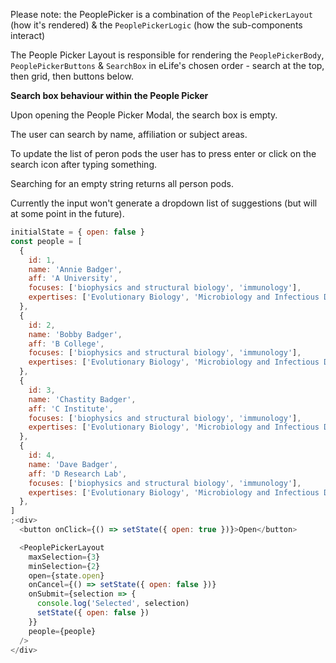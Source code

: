 Please note: the PeoplePicker is a combination of the `PeoplePickerLayout` (how it's rendered) & the `PeoplePickerLogic` (how the sub-components interact)

The People Picker Layout is responsible for rendering the `PeoplePickerBody`, `PeoplePickerButtons` & `SearchBox` in eLife's chosen order - search at the top, then grid, then buttons below.

**Search box behaviour within the People Picker**

Upon opening the People Picker Modal, the search box is empty.

The user can search by name, affiliation or subject areas.

To update the list of peron pods the user has to press enter or click on the search icon after typing something.

Searching for an empty string returns all person pods.

Currently the input won't generate a dropdown list of suggestions (but will at some point in the future).

```js
initialState = { open: false }
const people = [
  {
    id: 1,
    name: 'Annie Badger',
    aff: 'A University',
    focuses: ['biophysics and structural biology', 'immunology'],
    expertises: ['Evolutionary Biology', 'Microbiology and Infectious Disease'],
  },
  {
    id: 2,
    name: 'Bobby Badger',
    aff: 'B College',
    focuses: ['biophysics and structural biology', 'immunology'],
    expertises: ['Evolutionary Biology', 'Microbiology and Infectious Disease'],
  },
  {
    id: 3,
    name: 'Chastity Badger',
    aff: 'C Institute',
    focuses: ['biophysics and structural biology', 'immunology'],
    expertises: ['Evolutionary Biology', 'Microbiology and Infectious Disease'],
  },
  {
    id: 4,
    name: 'Dave Badger',
    aff: 'D Research Lab',
    focuses: ['biophysics and structural biology', 'immunology'],
    expertises: ['Evolutionary Biology', 'Microbiology and Infectious Disease'],
  },
]
;<div>
  <button onClick={() => setState({ open: true })}>Open</button>

  <PeoplePickerLayout
    maxSelection={3}
    minSelection={2}
    open={state.open}
    onCancel={() => setState({ open: false })}
    onSubmit={selection => {
      console.log('Selected', selection)
      setState({ open: false })
    }}
    people={people}
  />
</div>
```
